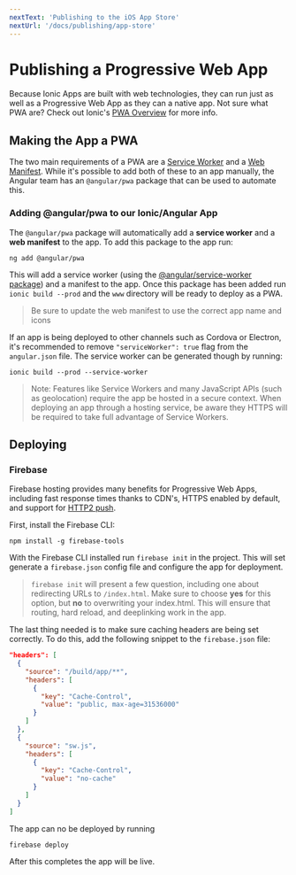 ```yaml
---
nextText: 'Publishing to the iOS App Store'
nextUrl: '/docs/publishing/app-store'
---
```


# Publishing a Progressive Web App

<p class="intro" markdown="1">
Because Ionic Apps are built with web technologies, they can run just as well as a Progressive Web App as they can a native app. Not sure what PWA are? Check out Ionic's <a href="https://ionicframework.com/pwa" target="_blank">PWA Overview</a> for more info.
</p>

## Making the App a PWA

The two main requirements of a PWA are a <a href="https://developers.google.com/web/fundamentals/primers/service-workers/" target="_blank">Service Worker</a> and a <a href="https://developers.google.com/web/fundamentals/web-app-manifest/" target="_blank">Web Manifest</a>. While it's possible to add both of these to an app manually, the Angular team has an `@angular/pwa` package that can be used to automate this.

### Adding @angular/pwa to our Ionic/Angular App

The `@angular/pwa` package will automatically add a **service worker** and a **web manifest** to the app. To add this package to the app run:

```shell
ng add @angular/pwa
```

This will add a service worker (using the [@angular/service-worker package](https://angular.io/guide/service-worker-intro)) and a manifest to the app. Once this package has been added run `ionic build --prod` and the `www` directory will be ready to deploy as a PWA.

> Be sure to update the web manifest to use the correct app name and icons

If an app is being deployed to other channels such as Cordova or Electron, it's recommended to remove `"serviceWorker": true` flag from the `angular.json` file. The service worker can be generated though by running:

```shell
ionic build --prod --service-worker
```

> Note: Features like Service Workers and many JavaScript APIs (such as geolocation) require the app be hosted in a secure context. When deploying an app through a hosting service, be aware they HTTPS will be required to take full advantage of Service Workers.

## Deploying

### Firebase

Firebase hosting provides many benefits for Progressive Web Apps, including fast response times thanks to CDN's, HTTPS enabled by default, and support for [HTTP2 push](https://firebase.googleblog.com/2016/09/http2-comes-to-firebase-hosting.html).

First, install the Firebase CLI:

```shell
npm install -g firebase-tools
```

With the Firebase CLI installed run `firebase init` in the project.
This will set generate a `firebase.json` config file and configure the app for deployment.

> `firebase init` will present a few question, including one about redirecting URLs to `/index.html`.
> Make sure to choose **yes** for this option, but **no** to overwriting your index.html.
> This will ensure that routing, hard reload, and deeplinking work in the app.

The last thing needed is to make sure caching headers are being set correctly.
To do this, add the following snippet to the `firebase.json` file:

```json
"headers": [
  {
    "source": "/build/app/**",
    "headers": [
      {
        "key": "Cache-Control",
        "value": "public, max-age=31536000"
      }
    ]
  },
  {
    "source": "sw.js",
    "headers": [
      {
        "key": "Cache-Control",
        "value": "no-cache"
      }
    ]
  }
]
```

The app can no be deployed by running

```shell
firebase deploy
```

After this completes the app will be live.

